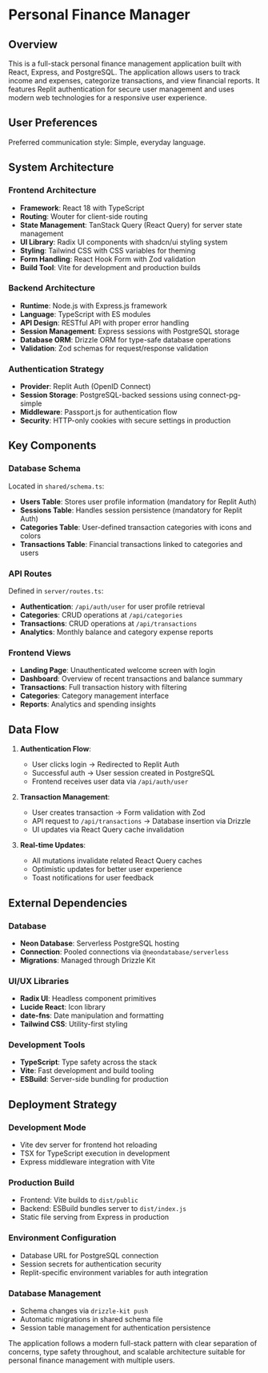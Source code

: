 # Personal Finance Manager

## Overview
This is a full-stack personal finance management application built with React, Express, and PostgreSQL. The application allows users to track income and expenses, categorize transactions, and view financial reports. It features Replit authentication for secure user management and uses modern web technologies for a responsive user experience.

## User Preferences
Preferred communication style: Simple, everyday language.

## System Architecture

### Frontend Architecture
- **Framework**: React 18 with TypeScript
- **Routing**: Wouter for client-side routing
- **State Management**: TanStack Query (React Query) for server state management
- **UI Library**: Radix UI components with shadcn/ui styling system
- **Styling**: Tailwind CSS with CSS variables for theming
- **Form Handling**: React Hook Form with Zod validation
- **Build Tool**: Vite for development and production builds

### Backend Architecture
- **Runtime**: Node.js with Express.js framework
- **Language**: TypeScript with ES modules
- **API Design**: RESTful API with proper error handling
- **Session Management**: Express sessions with PostgreSQL storage
- **Database ORM**: Drizzle ORM for type-safe database operations
- **Validation**: Zod schemas for request/response validation

### Authentication Strategy
- **Provider**: Replit Auth (OpenID Connect)
- **Session Storage**: PostgreSQL-backed sessions using connect-pg-simple
- **Middleware**: Passport.js for authentication flow
- **Security**: HTTP-only cookies with secure settings in production

## Key Components

### Database Schema
Located in `shared/schema.ts`:
- **Users Table**: Stores user profile information (mandatory for Replit Auth)
- **Sessions Table**: Handles session persistence (mandatory for Replit Auth)
- **Categories Table**: User-defined transaction categories with icons and colors
- **Transactions Table**: Financial transactions linked to categories and users

### API Routes
Defined in `server/routes.ts`:
- **Authentication**: `/api/auth/user` for user profile retrieval
- **Categories**: CRUD operations at `/api/categories`
- **Transactions**: CRUD operations at `/api/transactions`
- **Analytics**: Monthly balance and category expense reports

### Frontend Views
- **Landing Page**: Unauthenticated welcome screen with login
- **Dashboard**: Overview of recent transactions and balance summary
- **Transactions**: Full transaction history with filtering
- **Categories**: Category management interface
- **Reports**: Analytics and spending insights

## Data Flow

1. **Authentication Flow**:
   - User clicks login → Redirected to Replit Auth
   - Successful auth → User session created in PostgreSQL
   - Frontend receives user data via `/api/auth/user`

2. **Transaction Management**:
   - User creates transaction → Form validation with Zod
   - API request to `/api/transactions` → Database insertion via Drizzle
   - UI updates via React Query cache invalidation

3. **Real-time Updates**:
   - All mutations invalidate related React Query caches
   - Optimistic updates for better user experience
   - Toast notifications for user feedback

## External Dependencies

### Database
- **Neon Database**: Serverless PostgreSQL hosting
- **Connection**: Pooled connections via `@neondatabase/serverless`
- **Migrations**: Managed through Drizzle Kit

### UI/UX Libraries
- **Radix UI**: Headless component primitives
- **Lucide React**: Icon library
- **date-fns**: Date manipulation and formatting
- **Tailwind CSS**: Utility-first styling

### Development Tools
- **TypeScript**: Type safety across the stack
- **Vite**: Fast development and build tooling
- **ESBuild**: Server-side bundling for production

## Deployment Strategy

### Development Mode
- Vite dev server for frontend hot reloading
- TSX for TypeScript execution in development
- Express middleware integration with Vite

### Production Build
- Frontend: Vite builds to `dist/public`
- Backend: ESBuild bundles server to `dist/index.js`
- Static file serving from Express in production

### Environment Configuration
- Database URL for PostgreSQL connection
- Session secrets for authentication security
- Replit-specific environment variables for auth integration

### Database Management
- Schema changes via `drizzle-kit push`
- Automatic migrations in shared schema file
- Session table management for authentication persistence

The application follows a modern full-stack pattern with clear separation of concerns, type safety throughout, and scalable architecture suitable for personal finance management with multiple users.